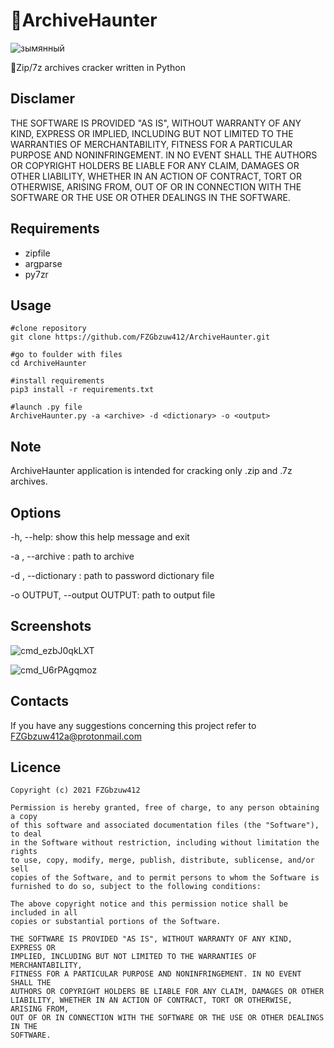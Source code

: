# 🔐ArchiveHaunter

![зымянный](https://user-images.githubusercontent.com/92334349/148643055-7365d942-8c56-434e-99c8-fdd60e49200d.png)

🔑Zip/7z archives cracker written in Python

## Disclamer
THE SOFTWARE IS PROVIDED "AS IS", WITHOUT WARRANTY OF ANY KIND, EXPRESS OR
IMPLIED, INCLUDING BUT NOT LIMITED TO THE WARRANTIES OF MERCHANTABILITY,
FITNESS FOR A PARTICULAR PURPOSE AND NONINFRINGEMENT. IN NO EVENT SHALL THE
AUTHORS OR COPYRIGHT HOLDERS BE LIABLE FOR ANY CLAIM, DAMAGES OR OTHER
LIABILITY, WHETHER IN AN ACTION OF CONTRACT, TORT OR OTHERWISE, ARISING FROM,
OUT OF OR IN CONNECTION WITH THE SOFTWARE OR THE USE OR OTHER DEALINGS IN THE
SOFTWARE.

## Requirements
+ zipfile
+ argparse
+ py7zr

## Usage
```
#clone repository
git clone https://github.com/FZGbzuw412/ArchiveHaunter.git

#go to foulder with files
cd ArchiveHaunter

#install requirements
pip3 install -r requirements.txt

#launch .py file
ArchiveHaunter.py -a <archive> -d <dictionary> -o <output>
```
## Note
ArchiveHaunter application is intended for cracking only .zip and .7z archives.

## Options

-h, --help: show this help message and exit


-a <archive>, --archive <archive>: path to archive
  
  
-d <dictionaty>, --dictionary <dictionaty>: path to password dictionary file
  
  
-o OUTPUT, --output OUTPUT: path to output file

## Screenshots
  
![cmd_ezbJ0qkLXT](https://user-images.githubusercontent.com/92334349/148642848-c99da887-279d-4cb2-b9ff-bfb8e5ec77c7.gif)
  
![cmd_U6rPAgqmoz](https://user-images.githubusercontent.com/92334349/148642878-6ddfff9d-14b0-43f4-a837-b665512dac01.png)
  
## Contacts
If you have any suggestions concerning this project refer to FZGbzuw412a@protonmail.com

## Licence
  
    Copyright (c) 2021 FZGbzuw412

    Permission is hereby granted, free of charge, to any person obtaining a copy
    of this software and associated documentation files (the "Software"), to deal
    in the Software without restriction, including without limitation the rights
    to use, copy, modify, merge, publish, distribute, sublicense, and/or sell
    copies of the Software, and to permit persons to whom the Software is
    furnished to do so, subject to the following conditions:

    The above copyright notice and this permission notice shall be included in all
    copies or substantial portions of the Software.

    THE SOFTWARE IS PROVIDED "AS IS", WITHOUT WARRANTY OF ANY KIND, EXPRESS OR
    IMPLIED, INCLUDING BUT NOT LIMITED TO THE WARRANTIES OF MERCHANTABILITY,
    FITNESS FOR A PARTICULAR PURPOSE AND NONINFRINGEMENT. IN NO EVENT SHALL THE
    AUTHORS OR COPYRIGHT HOLDERS BE LIABLE FOR ANY CLAIM, DAMAGES OR OTHER
    LIABILITY, WHETHER IN AN ACTION OF CONTRACT, TORT OR OTHERWISE, ARISING FROM,
    OUT OF OR IN CONNECTION WITH THE SOFTWARE OR THE USE OR OTHER DEALINGS IN THE
    SOFTWARE.
